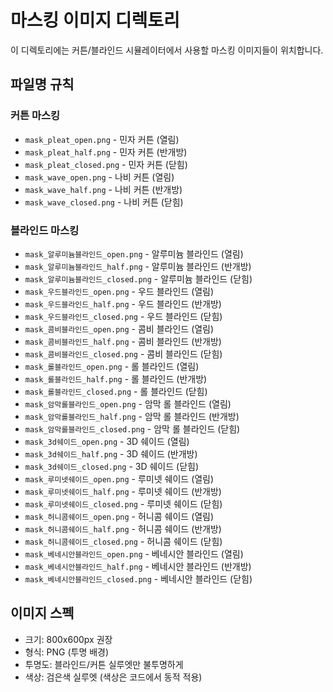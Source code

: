 # 마스킹 이미지 디렉토리

이 디렉토리에는 커튼/블라인드 시뮬레이터에서 사용할 마스킹 이미지들이 위치합니다.

## 파일명 규칙

### 커튼 마스킹
- `mask_pleat_open.png` - 민자 커튼 (열림)
- `mask_pleat_half.png` - 민자 커튼 (반개방)
- `mask_pleat_closed.png` - 민자 커튼 (닫힘)
- `mask_wave_open.png` - 나비 커튼 (열림)
- `mask_wave_half.png` - 나비 커튼 (반개방)
- `mask_wave_closed.png` - 나비 커튼 (닫힘)

### 블라인드 마스킹
- `mask_알루미늄블라인드_open.png` - 알루미늄 블라인드 (열림)
- `mask_알루미늄블라인드_half.png` - 알루미늄 블라인드 (반개방)
- `mask_알루미늄블라인드_closed.png` - 알루미늄 블라인드 (닫힘)
- `mask_우드블라인드_open.png` - 우드 블라인드 (열림)
- `mask_우드블라인드_half.png` - 우드 블라인드 (반개방)
- `mask_우드블라인드_closed.png` - 우드 블라인드 (닫힘)
- `mask_콤비블라인드_open.png` - 콤비 블라인드 (열림)
- `mask_콤비블라인드_half.png` - 콤비 블라인드 (반개방)
- `mask_콤비블라인드_closed.png` - 콤비 블라인드 (닫힘)
- `mask_롤블라인드_open.png` - 롤 블라인드 (열림)
- `mask_롤블라인드_half.png` - 롤 블라인드 (반개방)
- `mask_롤블라인드_closed.png` - 롤 블라인드 (닫힘)
- `mask_암막롤블라인드_open.png` - 암막 롤 블라인드 (열림)
- `mask_암막롤블라인드_half.png` - 암막 롤 블라인드 (반개방)
- `mask_암막롤블라인드_closed.png` - 암막 롤 블라인드 (닫힘)
- `mask_3d쉐이드_open.png` - 3D 쉐이드 (열림)
- `mask_3d쉐이드_half.png` - 3D 쉐이드 (반개방)
- `mask_3d쉐이드_closed.png` - 3D 쉐이드 (닫힘)
- `mask_루미넷쉐이드_open.png` - 루미넷 쉐이드 (열림)
- `mask_루미넷쉐이드_half.png` - 루미넷 쉐이드 (반개방)
- `mask_루미넷쉐이드_closed.png` - 루미넷 쉐이드 (닫힘)
- `mask_허니콤쉐이드_open.png` - 허니콤 쉐이드 (열림)
- `mask_허니콤쉐이드_half.png` - 허니콤 쉐이드 (반개방)
- `mask_허니콤쉐이드_closed.png` - 허니콤 쉐이드 (닫힘)
- `mask_베네시안블라인드_open.png` - 베네시안 블라인드 (열림)
- `mask_베네시안블라인드_half.png` - 베네시안 블라인드 (반개방)
- `mask_베네시안블라인드_closed.png` - 베네시안 블라인드 (닫힘)

## 이미지 스펙
- 크기: 800x600px 권장
- 형식: PNG (투명 배경)
- 투명도: 블라인드/커튼 실루엣만 불투명하게
- 색상: 검은색 실루엣 (색상은 코드에서 동적 적용) 